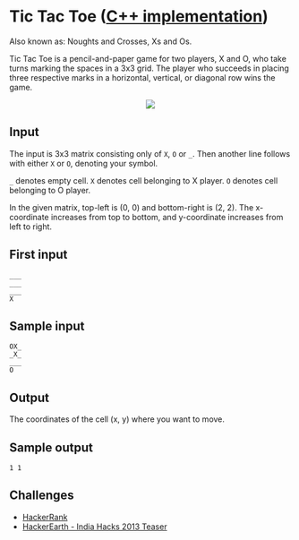 # Tic Tac Toe ([C++ implementation](https://github.com/AdamStelmaszczyk/gtsa/blob/master/cpp/examples/tic_tac_toe.cpp))

Also known as: Noughts and Crosses, Xs and Os.

Tic Tac Toe is a pencil-and-paper game for two players, X and O, who take turns marking the spaces in a 3x3 grid. The player who succeeds in placing three respective marks in a horizontal, vertical, or diagonal row wins the game.

<p align="center">
  <img src="https://upload.wikimedia.org/wikipedia/commons/thumb/1/1b/Tic-tac-toe-game-1.svg/479px-Tic-tac-toe-game-1.svg.png"/>
</p>

Input 
---
The input is 3x3 matrix consisting only of `X`, `O` or `_`. Then another line follows with either `X` or `O`, denoting your symbol.

`_` denotes empty cell. `X` denotes cell belonging to X player. `O` denotes cell belonging to O player.

In the given matrix, top-left is (0, 0) and bottom-right is (2, 2). The x-coordinate increases from top to bottom, and y-coordinate increases from left to right. 

First input
---
```
___
___
___
X
```

Sample input
---
```
OX_
_X_
___
O
```

Output 
---
The coordinates of the cell (x, y) where you want to move. 

Sample output
---
`1 1`

Challenges
---
- [HackerRank](https://www.hackerrank.com/challenges/tic-tac-toe)
- [HackerEarth - India Hacks 2013 Teaser](https://www.hackerearth.com/problem/multiplayer/tic-tac-toe) 
